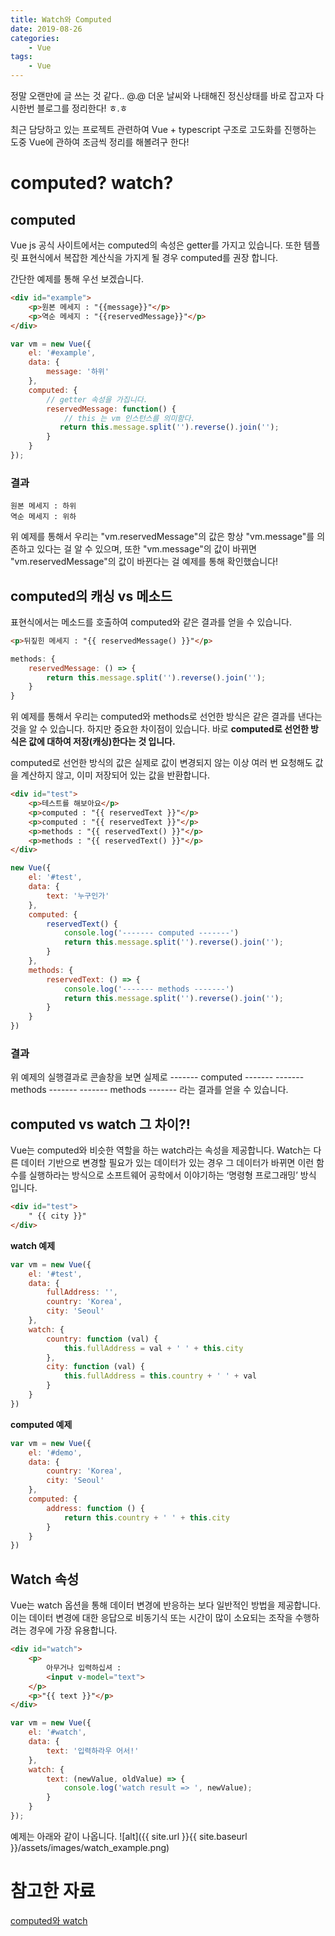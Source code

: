 ```yaml
---
title: Watch와 Computed
date: 2019-08-26
categories:
    - Vue
tags:
    - Vue
---
```


정말 오랜만에 글 쓰는 것 같다.. @.@
더운 날씨와 나태해진 정신상태를 바로 잡고자 다시한번 블로그를 정리한다! ㅎ.ㅎ

최근 담당하고 있는 프로젝트 관련하여 Vue + typescript 구조로 고도화를 진행하는 도중
Vue에 관하여 조금씩 정리를 해볼려구 한다!

<!--more-->

# computed? watch?

## computed
Vue js 공식 사이트에서는 computed의 속성은 getter를 가지고 있습니다.
또한 템플릿 표현식에서 복잡한 계산식을 가지게 될 경우 computed를 권장 합니다.

간단한 예제를 통해 우선 보겠습니다.
```html
<div id="example">
    <p>원본 메세지 : "{{message}}"</p>
    <p>역순 메세지 : "{{reservedMessage}}"</p>
</div>
```

```javascript
var vm = new Vue({
    el: '#example',
    data: {
        message: '하위'
    },
    computed: {
        // getter 속성을 가집니다.
        reservedMessage: function() {
            // this 는 vm 인스턴스를 의미함다.
           return this.message.split('').reverse().join(''); 
        }
    }
});
```

### 결과
```
원본 메세지 : 하위
역순 메세지 : 위하
```

위 예제를 통해서 우리는 "vm.reservedMessage"의 값은 항상 "vm.message"를 의존하고 있다는 걸 알 수 있으며,
또한 "vm.message"의 값이 바뀌면 "vm.reservedMessage"의 값이 바뀐다는 걸 예제를 통해 확인했습니다!

## computed의 캐싱 vs 메소드
표현식에서는 메소드를 호출하여 computed와 같은 결과를 얻을 수 있습니다.

```html
<p>뒤짚힌 메세지 : "{{ reservedMessage() }}"</p>
```

```javascript
methods: {
    reservedMessage: () => {
        return this.message.split('').reverse().join('');
    }
}
```

위 예제를 통해서 우리는 computed와 methods로 선언한 방식은 같은 결과를 낸다는 것을 알 수 있습니다.
하지만 중요한 차이점이 있습니다. 바로 **computed로 선언한 방식은 값에 대하여 저장(캐싱)한다는 것 입니다.**

computed로 선언한 방식의 값은 실제로 값이 변경되지 않는 이상 여러 번 요청해도 값을 계산하지 않고,
이미 저장되어 있는 값을 반환합니다.

```html
<div id="test">
    <p>테스트를 해보아요</p>
    <p>computed : "{{ reservedText }}"</p>
    <p>computed : "{{ reservedText }}"</p>
    <p>methods : "{{ reservedText() }}"</p>
    <p>methods : "{{ reservedText() }}"</p>
</div>
```

```javascript
new Vue({
    el: '#test',
    data: {
        text: '누구인가'
    },
    computed: {
        reservedText() {
            console.log('------- computed -------')
            return this.message.split('').reverse().join('');
        }
    },
    methods: {
        reservedText: () => {
            console.log('------- methods -------')
            return this.message.split('').reverse().join('');
        }
    }
})
```

### 결과
위 예제의 실행결과로 콘솔창을 보면 실제로
------- computed -------
------- methods -------
------- methods -------
라는 결과를 얻을 수 있습니다.

## computed vs watch 그 차이?!
Vue는 computed와 비슷한 역할을 하는 watch라는 속성을 제공합니다.
Watch는 다른 데이터 기반으로 변경할 필요가 있는 데이터가 있는 경우
그 데이터가 바뀌면 이런 함수를 실행하라는 방식으로 소프트웨어 공학에서 이야기하는 ‘명령형 프로그래밍’ 방식 입니다.

```html
<div id="test">
    " {{ city }}"
</div>
```

**watch 예제**
```javascript
var vm = new Vue({
    el: '#test',
    data: {
        fullAddress: '',
        country: 'Korea',
        city: 'Seoul'
    },
    watch: {
        country: function (val) {
            this.fullAddress = val + ' ' + this.city
        },
        city: function (val) {
            this.fullAddress = this.country + ' ' + val
        }
    }
})
```

**computed 예제**
```javascript
var vm = new Vue({
    el: '#demo',
    data: {
        country: 'Korea',
        city: 'Seoul'
    },
    computed: {
        address: function () {
            return this.country + ' ' + this.city
        }
    }
})
```

## Watch 속성
Vue는 watch 옵션을 통해 데이터 변경에 반응하는 보다 일반적인 방법을 제공합니다.
이는 데이터 변경에 대한 응답으로 비동기식 또는 시간이 많이 소요되는 조작을 수행하려는 경우에 가장 유용합니다.

```html
<div id="watch">
    <p>
        아무거나 입력하십셔 :
        <input v-model="text">
    </p>
    <p>"{{ text }}"</p>
</div>
```

```javascript
var vm = new Vue({
    el: '#watch',
    data: {
        text: '입력하라우 어서!'
    },
    watch: {
        text: (newValue, oldValue) => {
            console.log('watch result => ', newValue);
        }
    }
});
```

예제는 아래와 같이 나옵니다.
![alt]({{ site.url }}{{ site.baseurl }}/assets/images/watch_example.png)

# 참고한 자료
[computed와 watch](https://kr.vuejs.org/v2/guide/computed.html)